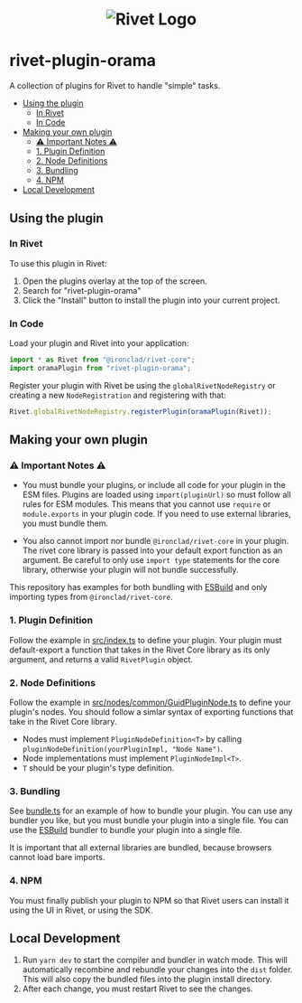<h1 align="center"><img src="https://rivet.ironcladapp.com/img/logo-banner-wide.png" alt="Rivet Logo"></h1>

# rivet-plugin-orama

A collection of plugins for Rivet to handle "simple" tasks.

- [Using the plugin](#using-the-plugin)
  - [In Rivet](#in-rivet)
  - [In Code](#in-code)
- [Making your own plugin](#making-your-own-plugin)
  - [⚠️ Important Notes ⚠️](#️-important-notes-️)
  - [1. Plugin Definition](#1-plugin-definition)
  - [2. Node Definitions](#2-node-definitions)
  - [3. Bundling](#3-bundling)
  - [4. NPM](#4-npm)
- [Local Development](#local-development)

## Using the plugin

### In Rivet

To use this plugin in Rivet:

1. Open the plugins overlay at the top of the screen.
2. Search for "rivet-plugin-orama"
3. Click the "Install" button to install the plugin into your current project.

### In Code

Load your plugin and Rivet into your application:

```ts
import * as Rivet from "@ironclad/rivet-core";
import oramaPlugin from "rivet-plugin-orama";
```

Register your plugin with Rivet be using the `globalRivetNodeRegistry` or creating a new `NodeRegistration` and registering with that:

```ts
Rivet.globalRivetNodeRegistry.registerPlugin(oramaPlugin(Rivet));
```

## Making your own plugin

### ⚠️ Important Notes ⚠️

- You must bundle your plugins, or include all code for your plugin in the ESM files. Plugins are loaded using `import(pluginUrl)` so must follow all rules for ESM modules. This means that you cannot use `require` or `module.exports` in your plugin code. If you need to use external libraries, you must bundle them.

- You also cannot import nor bundle `@ironclad/rivet-core` in your plugin. The rivet core library is passed into your default export function as an argument. Be careful to only use `import type` statements for the core library, otherwise your plugin will not bundle successfully.

This repository has examples for both bundling with [ESBuild](https://esbuild.github.io/) and only importing types from `@ironclad/rivet-core`.

### 1. Plugin Definition

Follow the example in [src/index.ts](src/index.ts) to define your plugin. Your plugin must default-export a function that takes in the Rivet Core library as its only argument, and returns a valid `RivetPlugin` object.

### 2. Node Definitions

Follow the example in [src/nodes/common/GuidPluginNode.ts](src/nodes/common/GuidPluginNode.ts) to define your plugin's nodes. You should follow a simlar syntax of exporting functions that take in the Rivet Core library.

- Nodes must implement `PluginNodeDefinition<T>` by calling `pluginNodeDefinition(yourPluginImpl, "Node Name")`.
- Node implementations must implement `PluginNodeImpl<T>`.
- `T` should be your plugin's type definition.

### 3. Bundling

See [bundle.ts](bundle.ts) for an example of how to bundle your plugin. You can use any bundler you like, but you must bundle your plugin into a single file. You can use the [ESBuild](https://esbuild.github.io/) bundler to bundle your plugin into a single file.

It is important that all external libraries are bundled, because browsers cannot load bare imports.

### 4. NPM

You must finally publish your plugin to NPM so that Rivet users can install it using the UI in Rivet, or using the SDK.

## Local Development

1. Run `yarn dev` to start the compiler and bundler in watch mode. This will automatically recombine and rebundle your changes into the `dist` folder. This will also copy the bundled files into the plugin install directory.
2. After each change, you must restart Rivet to see the changes.
